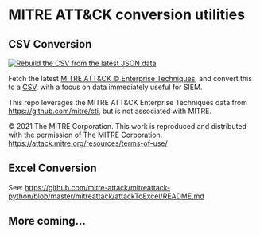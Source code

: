 # MITRE ATT&amp;CK conversion utilities


## CSV Conversion
[![Rebuild the CSV from the latest JSON data](https://github.com/sduff/mitre_attack_csv/actions/workflows/main.yml/badge.svg)](https://github.com/sduff/mitre_attack_csv/actions/workflows/main.yml)

Fetch the latest [MITRE ATT&CK &copy; Enterprise Techniques](https://raw.githubusercontent.com/mitre/cti/master/enterprise-attack/enterprise-attack.json), and convert this to a [CSV](https://raw.githubusercontent.com/sduff/mitre_attack_csv/main/enterprise-attack.csv), with a focus on data immediately useful for SIEM.

This repo leverages the MITRE ATT&CK Enterprise Techniques data from https://github.com/mitre/cti, but is not associated with MITRE.

&copy; 2021 The MITRE Corporation. This work is reproduced and distributed with the permission of The MITRE Corporation.
https://attack.mitre.org/resources/terms-of-use/

## Excel Conversion

See: https://github.com/mitre-attack/mitreattack-python/blob/master/mitreattack/attackToExcel/README.md

## More coming...

